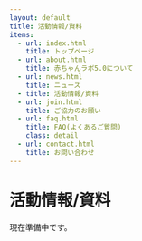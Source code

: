 ```yaml
---
layout: default
title: 活動情報/資料
items:
  - url: index.html
    title: トップページ
  - url: about.html
    title: 赤ちゃんラボ5.0について
  - url: news.html
    title: ニュース
  - title: 活動情報/資料
  - url: join.html
    title: ご協力のお願い
  - url: faq.html
    title: FAQ(よくあるご質問)
    class: detail
  - url: contact.html
    title: お問い合わせ
---
```


# 活動情報/資料

現在準備中です。
